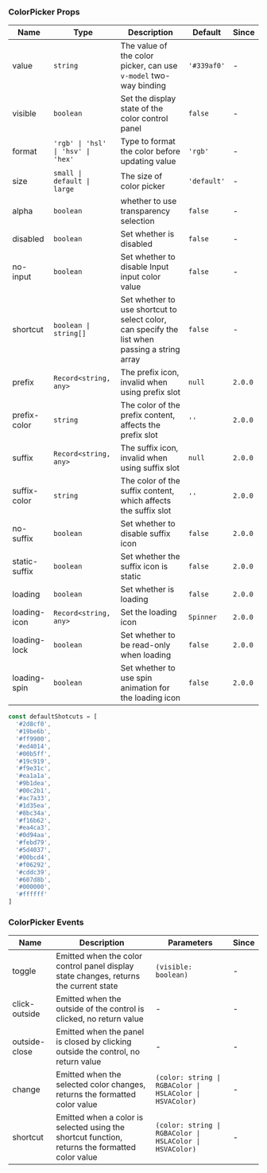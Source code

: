 ### ColorPicker Props

| Name          | Type                               | Description                                                                                   | Default     | Since   |
| ------------- | ---------------------------------- | --------------------------------------------------------------------------------------------- | ----------- | ------- |
| value         | `string`                           | The value of the color picker, can use `v-model` two-way binding                              | `'#339af0'` | -       |
| visible       | `boolean`                          | Set the display state of the color control panel                                              | `false`     | -       |
| format        | `'rgb' \| 'hsl' \| 'hsv' \| 'hex'` | Type to format the color before updating value                                                | `'rgb'`     | -       |
| size          | `small \| default \| large`        | The size of color picker                                                                      | `'default'` | -       |
| alpha         | `boolean`                          | whether to use transparency selection                                                         | `false`     | -       |
| disabled      | `boolean`                          | Set whether is disabled                                                                       | `false`     | -       |
| no-input      | `boolean`                          | Set whether to disable Input input color value                                                | `false`     | -       |
| shortcut      | `boolean \| string[]`              | Set whether to use shortcut to select color, can specify the list when passing a string array | `false`     | -       |
| prefix        | `Record<string, any>`              | The prefix icon, invalid when using prefix slot                                               | `null`      | `2.0.0` |
| prefix-color  | `string`                           | The color of the prefix content, affects the prefix slot                                      | `''`        | `2.0.0` |
| suffix        | `Record<string, any>`              | The suffix icon, invalid when using suffix slot                                               | `null`      | `2.0.0` |
| suffix-color  | `string`                           | The color of the suffix content, which affects the suffix slot                                | `''`        | `2.0.0` |
| no-suffix     | `boolean`                          | Set whether to disable suffix icon                                                            | `false`     | `2.0.0` |
| static-suffix | `boolean`                          | Set whether the suffix icon is static                                                         | `false`     | `2.0.0` |
| loading       | `boolean`                          | Set whether is loading                                                                        | `false`     | `2.0.0` |
| loading-icon  | `Record<string, any>`              | Set the loading icon                                                                          | `Spinner`   | `2.0.0` |
| loading-lock  | `boolean`                          | Set whether to be read-only when loading                                                      | `false`     | `2.0.0` |
| loading-spin  | `boolean`                          | Set whether to use spin animation for the loading icon                                        | `false`     | `2.0.0` |

```js
const defaultShotcuts = [
  '#2d8cf0',
  '#19be6b',
  '#ff9900',
  '#ed4014',
  '#00b5ff',
  '#19c919',
  '#f9e31c',
  '#ea1a1a',
  '#9b1dea',
  '#00c2b1',
  '#ac7a33',
  '#1d35ea',
  '#8bc34a',
  '#f16b62',
  '#ea4ca3',
  '#0d94aa',
  '#febd79',
  '#5d4037',
  '#00bcd4',
  '#f06292',
  '#cddc39',
  '#607d8b',
  '#000000',
  '#ffffff'
]
```

### ColorPicker Events

| Name          | Description                                                                                     | Parameters                                               | Since |
| ------------- | ----------------------------------------------------------------------------------------------- | -------------------------------------------------------- | ----- |
| toggle        | Emitted when the color control panel display state changes, returns the current state           | `(visible: boolean)`                                     | -     |
| click-outside | Emitted when the outside of the control is clicked, no return value                             | -                                                        | -     |
| outside-close | Emitted when the panel is closed by clicking outside the control, no return value               | -                                                        | -     |
| change        | Emitted when the selected color changes, returns the formatted color value                      | `(color: string \| RGBAColor \| HSLAColor \| HSVAColor)` | -     |
| shortcut      | Emitted when a color is selected using the shortcut function, returns the formatted color value | `(color: string \| RGBAColor \| HSLAColor \| HSVAColor)` | -     |
